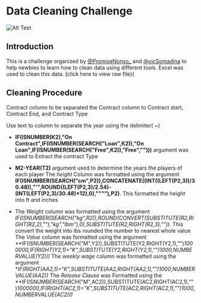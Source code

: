 # Data Cleaning Challenge 
![Alt Text](https://github.com/OlasanmiEmiola/FIFA21_Dataset/blob/main/no-revisions-cpIgNaazQ6w-unsplash.jpg)
## Introduction 
  This is a challenge organized by [@PromiseNonso_](https://twitter.com/PromiseNonso_?s=20) and [@vicSomadina](https://twitter.com/vicSomadina?s=20) to help newbies to learn how to clean data using different tools. Excel was used to clean this data. [click here to view raw file}(
  
  
  
## Cleaning Procedure 
Contract column to be separated the Contract column to Contract start, Contract End, and Contract Type 

Use text to column to separate the year using the delimiter( ~) 
* **IF(ISNUMBER(K2),"On Contract",IF(ISNUMBER(SEARCH("Loan",K2)),"On Loan",IF(ISNUMBER(SEARCH("Free",K2)),"Free","")))** argument was used to Extract the contract Type 
* **M2-YEAR(T2)** argument used to determine the years the players of each player 
The *height* Column was formatted using the argument **IF(ISNUMBER(SEARCH("cm",P2)),CONCATENATE((INT((LEFT(P2,3))/30.48)),"'",ROUND((LEFT(P2,3)/2.54)-(INT(LEFT(P2,3)/30.48)*12),0),""""),P2)**. This formatted the height into ft and inches

* The *Weight* column was formatted using the argument
*IF(ISNUMBER(SEARCH("kg",R2)),ROUND(CONVERT(SUBSTITUTE(R2,RIGHT(R2,2),""),"kg","lbm"),0),SUBSTITUTE(R2,RIGHT(R2,3),""))*. This convert the weight into lbs rounded the number to nearest whole value 
The *Value* column was formatted using the argument **IF(ISNUMBER(SEARCH("M",Y2)),SUBSTITUTE(Y2,RIGHT(Y2,1),"")*1000000,IF(RIGHT(Y2,1)="K",SUBSTITUTE(Y2,RIGHT(Y2,1),"")*1000,NUMBERVALUE(Y2)))**
The *weekly wage* column was formatted using the argument **IF(RIGHT(AA2,1)="K",SUBSTITUTE(AA2,RIGHT(AA2,1),"")*1000,NUMBERVALUE(AA2))**
The *Release Clause* was Formatted using the **IF(ISNUMBER(SEARCH("M",AC2)),SUBSTITUTE(AC2,RIGHT(AC2,1),"")*1000000,IF(RIGHT(AC2,1)="K",SUBSTITUTE(AC2,RIGHT(AC2,1),"")*1000,NUMBERVALUE(AC2)))**

